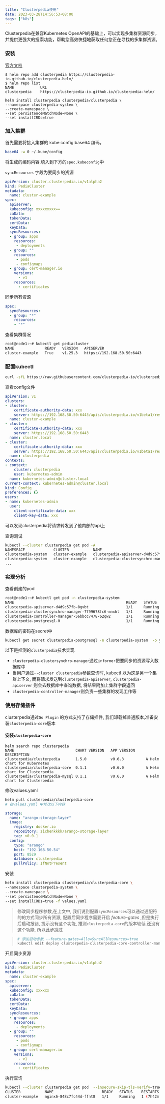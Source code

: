 ```yaml
---
title: "Clusterpedia使用"
date: 2023-03-28T14:56:53+08:00
tags: ["k8s"]
---
```


Clusterpedia在兼容Kubernetes OpenAPI的基础上，可以实现多集群资源同步，并提供更强大的搜索功能，帮助您高效快捷地获取任何您正在寻找的多集群资源。

### 安装

[官方文档](https://github.com/clusterpedia-io/clusterpedia-helm/tree/main/charts/clusterpedia)

```
$ helm repo add clusterpedia https://clusterpedia-io.github.io/clusterpedia-helm/
$ helm repo list
NAME          	URL
clusterpedia  	https://clusterpedia-io.github.io/clusterpedia-helm/
```

```
helm install clusterpedia clusterpedia/clusterpedia \
--namespace clusterpedia-system \
--create-namespace \
--set persistenceMatchNode=None \
--set installCRDs=true
```

### 加入集群

首先需要将接入集群的 kube config base64 编码。

```bash
base64 -w 0 ~/.kube/config
```

将生成的编码内容,填入到下方的`spec.kubeconfig`中

`syncResources` 字段为要同步的资源

```yaml
apiVersion: cluster.clusterpedia.io/v1alpha2
kind: PediaCluster
metadata:
  name: cluster-example
spec:
  apiserver:
  kubeconfig: xxxxxxxxx==
  caData:
  tokenData:
  certData:
  keyData:
  syncResources:
  - group: apps
    resources:
     - deployments
  - group: ""
    resources:
     - pods
     - configmaps
  - group: cert-manager.io
    versions:
      - v1
    resources:
      - certificates
```

同步所有资源

```yaml
spec:
  syncResources:
  - group: "*"
    resources:
    - "*"
```

查看集群情况

```bash
root@node1:~# kubectl get pediacluster
NAME              READY   VERSION   APISERVER
cluster-example   True    v1.25.3   https://192.168.50.50:6443
```

### 配置kubectl

```bash
curl -sfL https://raw.githubusercontent.com/clusterpedia-io/clusterpedia/main/hack/gen-clusterconfigs.sh | bash -
```

查看config文件

```yaml
apiVersion: v1
clusters:
- cluster:
    certificate-authority-data: xxx
    server: https://192.168.50.50:6443/apis/clusterpedia.io/v1beta1/resources/clusters/cluster-example
  name: cluster-example
- cluster:
    certificate-authority-data: xxx
    server: https://192.168.50.50:6443
  name: cluster.local
- cluster:
    certificate-authority-data: xxx
    server: https://192.168.50.50:6443/apis/clusterpedia.io/v1beta1/resources
  name: clusterpedia
contexts:
- context:
    cluster: clusterpedia
    user: kubernetes-admin
  name: kubernetes-admin@cluster.local
current-context: kubernetes-admin@cluster.local
kind: Config
preferences: {}
users:
- name: kubernetes-admin
  user:
    client-certificate-data: xxx
    client-key-data: xxx
```

可以发现clusterpedia将请求转发到了他内部的api上

查询测试

```bash
kubectl --cluster clusterpedia get pod -A
NAMESPACE             CLUSTER           NAME                                                   READY   STATUS    RESTARTS   AGE
clusterpedia-system   cluster-example   clusterpedia-apiserver-d4d9c57fb-8gvbt                 1/1     Running   0          123m
clusterpedia-system   cluster-example   clusterpedia-clustersynchro-manager-7799678fc6-mnxht   1/1     Running   0          123m
...
```

### 实现分析

查看创建的pod

```bash
root@node1:~# kubectl get pod -n clusterpedia-system
NAME                                                   READY   STATUS    RESTARTS   AGE
clusterpedia-apiserver-d4d9c57fb-8gvbt                 1/1     Running   0          124m
clusterpedia-clustersynchro-manager-7799678fc6-mnxht   1/1     Running   0          124m
clusterpedia-controller-manager-56bbcc7478-62qw2       1/1     Running   0          124m
clusterpedia-postgresql-0                              1/1     Running   0          124m
```

数据库的密码在secret中

```bash
kubectl get secret clusterpedia-postgresql -n clusterpedia-system  -o yaml
```

以下是推测的`clusterpedia`技术实现

- `clusterpedia-clustersynchro-manager`通过`informer`把要同步的资源写入数据库中
- 当用户通过`--cluster clusterpedia`参数查询时, kubectl 以为这是另一个集群上下文, 而将请求发送到`clusterpedia-apiserver`, `clusterpedia-apiserver` 则会去数据库中查询数据, 将结果附加上集群字段返回
- `clusterpedia-controller-manager`则负责一些集群的发现工作等

### 使用存储插件

clusterpedia通过`Go Plugin` 的方式支持了存储插件, 我们卸载掉普通版本,准备安装`clusterpedia-core`版本

#### 安装`clusterpedia-core`

```
helm search repo clusterpedia
NAME                            CHART VERSION   APP VERSION     DESCRIPTION                  
clusterpedia/clusterpedia       1.5.0           v0.6.3          A Helm chart for Kubernetes  
clusterpedia/clusterpedia-core  0.1.1           v0.6.0          A Helm chart for Clusterpedia
clusterpedia/clusterpedia-mysql 0.1.1           v0.6.0          A Helm chart for Clusterpedia
```

修改values.yaml

```bash
helm pull clusterpedia/clusterpedia-core
# 在values.yaml 中修改以下内容
```

```yaml
storage:
  name: "arango-storage-layer"
  image:
    registry: docker.io
    repository: zichenkkkk/arango-storage-layer
    tag: v0.0.1
  config:
    type: "arango"
    host: "192.168.50.54"
    port: 8529
    database: clusterpedia
    pullPolicy: IfNotPresent
```

安装

```bash
helm install clusterpedia clusterpedia/clusterpedia-core \
--namespace clusterpedia-system \
--create-namespace \
--set persistenceMatchNode=None \
--set installCRDs=true -f values.yaml
```

>  修改同步程序参数,在上文中, 我们说到配置`syncResources`可以通过通配符的的方式同步所有资源, 配置后同步程序需要开启 *feature-gates* ,但是执行后启动报错, 提示没有这个功能, 推测`clusterpedia-core`的版本较低,还没有这个功能, 所以此步跳过

>  ```bash
>  # 添加启动参数 --feature-gates=AllowSyncAllResources=true
>  kubectl edit deploy clusterpedia-clusterpedia-core-controller-manager >  -n clusterpedia-system
>  ```

开启同步资源

```yaml
apiVersion: cluster.clusterpedia.io/v1alpha2
kind: PediaCluster
metadata:
  name: cluster-example
spec:
  apiserver:
  kubeconfig: xxxxxx
  caData:
  tokenData:
  certData:
  keyData:
  syncResources:
  - group: apps
    resources:
     - deployments
  - group: ""
    resources:
     - pods
     - configmaps
  - group: cert-manager.io
    versions:
      - v1
    resources:
      - certificates
```

执行查询

```bash
kubectl --cluster clusterpedia get pod  --insecure-skip-tls-verify=true  
CLUSTER           NAME                      READY   STATUS    RESTARTS        AGE
cluster-example   nginx6-848c7fc44d-ffnt8   1/1     Running   1 (7h42m ago)   16h
```




